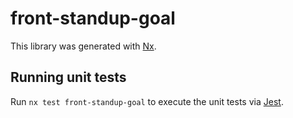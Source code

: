 # front-standup-goal

This library was generated with [Nx](https://nx.dev).

## Running unit tests

Run `nx test front-standup-goal` to execute the unit tests via [Jest](https://jestjs.io).
